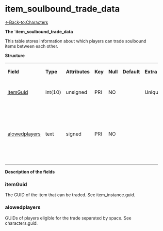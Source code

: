 # item\_soulbound\_trade\_data

[<-Back-to:Characters](database-characters.md)

**The \`item\_soulbound\_trade\_data**

This table stores information about which players can trade soulbound items between each other.

**Structure**

<table>
<colgroup>
<col width="12%" />
<col width="12%" />
<col width="12%" />
<col width="12%" />
<col width="12%" />
<col width="12%" />
<col width="12%" />
<col width="12%" />
</colgroup>
<tbody>
<tr class="odd">
<td><p><strong>Field</strong></p></td>
<td><p><strong>Type</strong></p></td>
<td><p><strong>Attributes</strong></p></td>
<td><p><strong>Key</strong></p></td>
<td><p><strong>Null</strong></p></td>
<td><p><strong>Default</strong></p></td>
<td><p><strong>Extra</strong></p></td>
<td><p><strong>Comment</strong></p></td>
</tr>
<tr class="even">
<td><p><a href="#itemguid">itemGuid</a></p></td>
<td><p>int(10)</p></td>
<td><p>unsigned</p></td>
<td><p>PRI</p></td>
<td><p>NO</p></td>
<td><p> </p></td>
<td><p>Unique</p></td>
<td><p>Item GUID</p></td>
</tr>
<tr class="odd">
<td><p><a href="#alowedplayers">alowedplayers</a></p></td>
<td><p>text</p></td>
<td><p>signed</p></td>
<td><p>PRI</p></td>
<td><p>NO</p></td>
<td><p> </p></td>
<td><p> </p></td>
<td><p>Space separated GUID list of players who can receive this item in trade</p></td>
</tr>
</tbody>
</table>

**Description of the fields**

### itemGuid

The GUID of the item that can be traded. See item\_instance.guid.

### alowedplayers

GUIDs of players eligible for the trade separated by space. See characters.guid.
